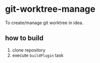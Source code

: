# git-worktree-manage

To create/manage git worktree in idea.

## how to build

1. clone repository
1. execute `buildPlugin` task
